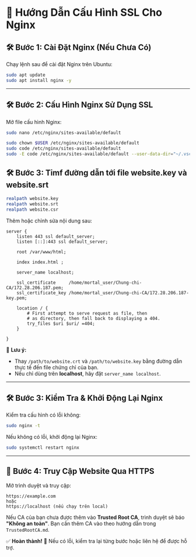 # 🚀 Hướng Dẫn Cấu Hình SSL Cho Nginx

## 🛠 Bước 1: Cài Đặt Nginx (Nếu Chưa Có)

Chạy lệnh sau để cài đặt Nginx trên Ubuntu:

```bash
sudo apt update
sudo apt install nginx -y
```

---

## 🛠 Bước 2: Cấu Hình Nginx Sử Dụng SSL

Mở file cấu hình Nginx:

```bash
sudo nano /etc/nginx/sites-available/default
```

```bash
sudo chown $USER /etc/nginx/sites-available/default
sudo code /etc/nginx/sites-available/default
sudo -E code /etc/nginx/sites-available/default --user-data-dir="~/.vscode-root" --no-sandbox
```

## 🛠 Bước 3: Timf đường dẫn tới file website.key và website.srt

```bash
realpath website.key
realpath website.srt
realpath website.csr
```

Thêm hoặc chỉnh sửa nội dung sau:

```nginx
server {
	listen 443 ssl default_server;
	listen [::]:443 ssl default_server;

	root /var/www/html;

	index index.html ;

	server_name localhost;

	ssl_certificate     /home/mortal_user/Chung-chi-CA/172.28.206.187.pem;
    ssl_certificate_key /home/mortal_user/Chung-chi-CA/172.28.206.187-key.pem;

	location / {
		# First attempt to serve request as file, then
		# as directory, then fall back to displaying a 404.
		try_files $uri $uri/ =404;
	}

}

```

📌 **Lưu ý:**

- Thay `/path/to/website.crt` và `/path/to/website.key` bằng đường dẫn thực tế đến file chứng chỉ của bạn.
- Nếu chỉ dùng trên **localhost**, hãy đặt `server_name localhost`.

---

## 🛠 Bước 3: Kiểm Tra & Khởi Động Lại Nginx

Kiểm tra cấu hình có lỗi không:

```bash
sudo nginx -t
```

Nếu không có lỗi, khởi động lại Nginx:

```bash
sudo systemctl restart nginx
```

---

## 🚀 Bước 4: Truy Cập Website Qua HTTPS

Mở trình duyệt và truy cập:

```
https://example.com
hoặc
https://localhost (nếu chạy trên local)
```

Nếu CA của bạn chưa được thêm vào **Trusted Root CA**, trình duyệt sẽ báo **"Không an toàn"**. Bạn cần thêm CA vào theo hướng dẫn trong `TrustedRootCA.md`.

✅ **Hoàn thành!** 🎉 Nếu có lỗi, kiểm tra lại từng bước hoặc liên hệ để được hỗ trợ.
